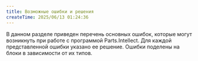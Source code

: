 ```yaml
---
title: Возможные ошибки и решения
createTime: 2025/06/13 01:24:36
---
```

В данном разделе приведен перечень основных ошибок, которые могут возникнуть при работе с программой Parts.Intellect. Для каждой представленной ошибки указано ее решение. Ошибки поделены на блоки в зависимости от их типов.